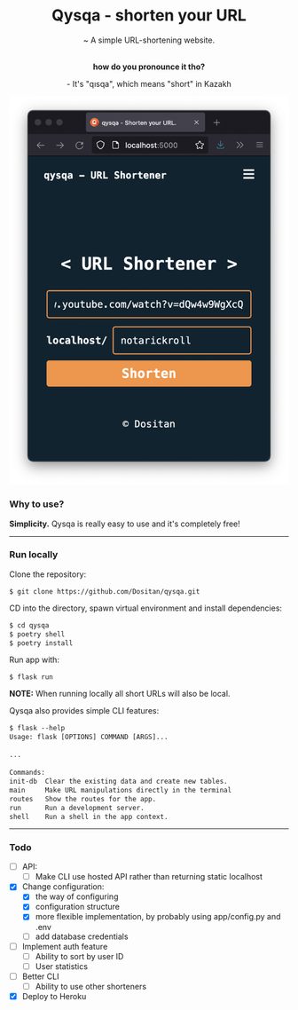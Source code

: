 <div align="center">
    <h1>Qysqa - shorten your URL</h1>
    <p>~ A simple URL-shortening website.</p>
	<br/>
	<strong>how do you pronounce it tho?</strong>
	<p>- It's "qısqa", which means "short" in Kazakh</p>
</div>

![Site demo](app/static/demo.png)

### Why to use?
**Simplicity.** Qysqa is really easy to use and it's completely free!

---

### Run locally

Clone the repository:

	$ git clone https://github.com/Dositan/qysqa.git

CD into the directory, spawn virtual environment and install dependencies:

	$ cd qysqa
	$ poetry shell
	$ poetry install

Run app with:

	$ flask run

**NOTE:** When running locally all short URLs will also be local.

Qysqa also provides simple CLI features:

	$ flask --help
	Usage: flask [OPTIONS] COMMAND [ARGS]...

	...

	Commands:
	init-db  Clear the existing data and create new tables.
	main     Make URL manipulations directly in the terminal
	routes   Show the routes for the app.
	run      Run a development server.
	shell    Run a shell in the app context.

---

### Todo

- [ ] API:
	- [ ] Make CLI use hosted API rather than returning static localhost

- [x] Change configuration:
	- [x] the way of configuring
	- [x] configuration structure
	- [x] more flexible implementation, by probably using app/config.py and .env
	- [ ] add database credentials

- [ ] Implement auth feature
	- [ ] Ability to sort by user ID
	- [ ] User statistics

- [ ] Better CLI
	- [ ] Ability to use other shorteners

- [x] Deploy to Heroku
